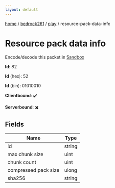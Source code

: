 ```yaml
---
layout: default
---
```


[home](/)  /  [bedrock261](/protocol/bedrock261)  /  [play](/protocol/bedrock261/play)  /  resource-pack-data-info

# Resource pack data info

Encode/decode this packet in [Sandbox](../../../sandbox/bedrock261#Play.ResourcePackDataInfo)

**Id**: 82

**Id** (hex): 52

**Id** (bin): 01010010

**Clientbound**: ✔️

**Serverbound**: ✖️

## Fields

Name | Type
---|---
id | string
max chunk size | uint
chunk count | uint
compressed pack size | ulong
sha256 | string
